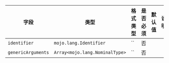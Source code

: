 | 字段 | 类型 | 格式类型 | 是否必须 | 默认值 | 说明 |
|---|---|---|---|---|---|
| `identifier` | `mojo.lang.Identifier` | `` | 否 |  |
| `genericArguments` | `Array<mojo.lang.NominalType>` | `` | 否 |  |
